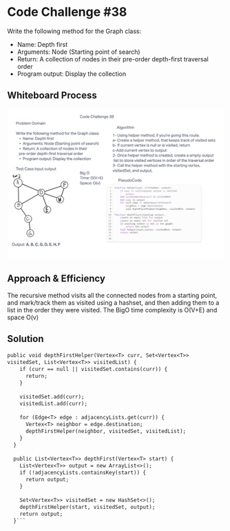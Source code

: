 # Code Challenge #38
Write the following method for the Graph class:
* Name: Depth first
* Arguments: Node (Starting point of search)
* Return: A collection of nodes in their pre-order depth-first traversal order
* Program output: Display the collection

## Whiteboard Process

![whiteboard](./lab38.png)


## Approach & Efficiency
The recursive method visits all the connected nodes from a starting point, and mark/track them as visited using a hashset, and then adding them to a list in the order they were visited.
The BigO time complexity is O(V+E) and space O(v)
## Solution
```
public void depthFirstHelper(Vertex<T> curr, Set<Vertex<T>> visitedSet, List<Vertex<T>> visitedList) {
    if (curr == null || visitedSet.contains(curr)) {
      return;
    }

    visitedSet.add(curr);
    visitedList.add(curr);

    for (Edge<T> edge : adjacencyLists.get(curr)) {
      Vertex<T> neighbor = edge.destination;
      depthFirstHelper(neighbor, visitedSet, visitedList);
    }
  }

  public List<Vertex<T>> depthFirst(Vertex<T> start) {
    List<Vertex<T>> output = new ArrayList<>();
    if (!adjacencyLists.containsKey(start)) {
      return output;
    }

    Set<Vertex<T>> visitedSet = new HashSet<>();
    depthFirstHelper(start, visitedSet, output);
    return output;
  }```
